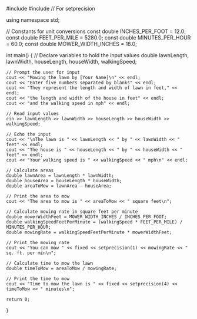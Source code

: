 #include <iostream>
#include <iomanip> // For setprecision

using namespace std;

// Constants for unit conversions
const double INCHES_PER_FOOT = 12.0;
const double FEET_PER_MILE = 5280.0;
const double MINUTES_PER_HOUR = 60.0;
const double MOWER_WIDTH_INCHES = 18.0;

int main() {
    // Declare variables to hold the input values
    double lawnLength, lawnWidth, houseLength, houseWidth, walkingSpeed;

    // Prompt the user for input
    cout << "Mowing the lawn by [Your Name]\n" << endl;
    cout << "Enter five numbers separated by blanks" << endl;
    cout << "They represent the length and width of lawn in feet," << endl;
    cout << "the length and width of the house in feet" << endl;
    cout << "and the walking speed in mph" << endl;

    // Read input values
    cin >> lawnLength >> lawnWidth >> houseLength >> houseWidth >> walkingSpeed;

    // Echo the input
    cout << "\nThe lawn is " << lawnLength << " by " << lawnWidth << " feet" << endl;
    cout << "The house is " << houseLength << " by " << houseWidth << " feet" << endl;
    cout << "Your walking speed is " << walkingSpeed << " mph\n" << endl;

    // Calculate areas
    double lawnArea = lawnLength * lawnWidth;
    double houseArea = houseLength * houseWidth;
    double areaToMow = lawnArea - houseArea;

    // Print the area to mow
    cout << "The area to mow is " << areaToMow << " square feet\n";

    // Calculate mowing rate in square feet per minute
    double mowerWidthFeet = MOWER_WIDTH_INCHES / INCHES_PER_FOOT;
    double walkingSpeedFeetPerMinute = (walkingSpeed * FEET_PER_MILE) / MINUTES_PER_HOUR;
    double mowingRate = walkingSpeedFeetPerMinute * mowerWidthFeet;

    // Print the mowing rate
    cout << "You can mow " << fixed << setprecision(1) << mowingRate << " sq. ft. per min\n";

    // Calculate time to mow the lawn
    double timeToMow = areaToMow / mowingRate;

    // Print the time to mow
    cout << "Time to mow the lawn is " << fixed << setprecision(4) << timeToMow << " minutes\n";

    return 0;
}
